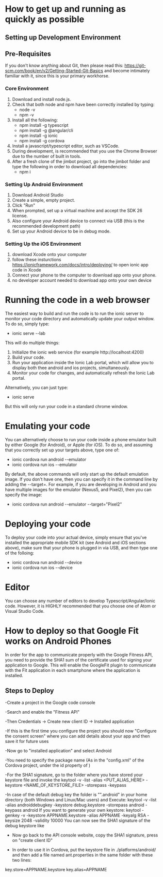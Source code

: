 # How to get up and running as quickly as possible

## Setting up Development Environment

## Pre-Requisites
If you don't know anything about Git, then please read this: https://git-scm.com/book/en/v2/Getting-Started-Git-Basics and become intimately familiar with it, since this is your primary workhorse.

### Core Environment
1. Download and install node.js.
2. Check that both node and npm have been correctly installed by typing:
    - node -v
    - npm -v
3. Install all the following:
    - npm install -g typescript
    - npm install -g @angular/cli
    - npm install -g ionic
    - npm install -g cordova
4. Install a javascript/typescript editor, such as VSCode.
5. During development, is recommended that you use the Chrome Browser due to the number of built in tools.
6. After a fresh clone of the jimbot project, go into the jimbot folder and type the following in order to download all dependencies:
    - npm i

### Setting Up Android Environment
1. Download Android Studio
2. Create a simple, empty project.
3. Click "Run"
4. When prompted, set up a virtual machine and accept the SDK 26 license.
5. Also configure your Android device to connect via USB (this is the recommended development path)
6. Set up your Android device to be in debug mode.

### Setting Up the iOS Environment
1. download Xcode onto your computer
2. follow these insturctions https://ionicframework.com/docs/intro/deploying/ to open ionic app code in Xcode
3. Connect your phone to the computer to download app onto your phone.
4. no developer account needed to download app onto your own device

# Running the code in a web browser
The easiest way to build and run the code is to run the ionic server to monitor your code directory and automatically
update your output window.  To do so, simply type:

- ionic serve --lab

This will do multiple things:

1. Initialize the ionic web service (for example http://localhost:4200)
2. Build your code.
3. Run your application inside the Ionic Lab portal, which will allow you to display both thee android and ios projects, simultaneously.
4. Monitor your code for changes, and automatically refresh the Ionic Lab portal.

Alternatively, you can just type:

- ionic serve

But this will only run your code in a standard chrome window.

# Emulating your code
You can alternatively choose to run your code inside a phone emulator built by either Google (for Android), or Apple (for iOS). To do so,
and assuming that you correctly set up your targets above, type one of:

- ionic cordova run android --emulator
- ionic cordova run ios --emulator

By default, the above commands will only start up the default emulation image.  If you don't have one, then you can specify
it in the command line by adding the --target=<name of image>. For example, if you are developing in Android and you have
multiple images for the emulator (Nexus5, and Pixel2), then you can specify the image:

- ionic cordova run android --emulator --target="Pixel2"

# Deploying your code
To deploy your code into your actual device, simply ensure that you've installed the appropriate mobile SDK kit (see Android and iOS sections above),
make sure that your phone is plugged in via USB, and then type one of the folloing:

- ionic cordova run android --device
- ionic cordova run ios --device


# Editor
You can choose any number of editors to develop Typescript/Angular/Ionic code. However, it is HIGHLY recommended that you choose one of Atom or Visual Studio Code.

# How to deploy so that Google Fit works on Android Phones
In order for the app to communicate properly with the Google Fitness API, you need to provide the SHA1 sum of the certificate used for signing your application to Google. This will enable the GoogleFit plugin to communicate with the Fit application in each smartphone where the application is installed.

## Steps to Deploy

-Create a project in the Google code console

-Search and enable the "Fitness API"

-Then Credentials → Create new client ID → Installed application

-If this is the first time you configure the project you should now "Configure the consent screen" where you can add details about your app and then save it for future uses

-Now go to "installed application" and select Android

-You need to specify the package name (As in the "config.xml" of the Cordova project, under the id property of )

-For the SHA1 signature, go to the folder where you have stored your keystore file and invoke the keytool -v -list -alias <PUT_ALIAS_HERE> -keystore <NAME_OF_KEYSTORE_FILE> -storepass -keypass

-In case of the default debug key the folder is "".android" in your home directory (both Windows and Linux/Mac users) and Execute:
keytool -v -list -alias androiddebugkey -keystore debug.keystore -storepass android -keypass android
If you want to generate your own keystore:
keytool -genkey -v -keystore APPNAME.keystore -alias APPNAME -keyalg RSA -keysize 2048 -validity 10000
You can now see the SHA1 signature of the debug keystore like

- Now go back to the API console website, copy the SHA1 signature, press on "create client ID"

- In order to use it in Cordova, put the keystore file in ./platforms/android/ and then add a file named ant.properties in the same folder with these two lines:

key.store=APPNAME.keystore
key.alias=APPNAME
